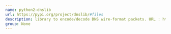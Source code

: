 ```yaml
---
name: python2-dnslib
url: https://pypi.org/project/dnslib/#files
description: library to encode/decode DNS wire-format packets. URL : https://pypi.org/project/dnslib/#files Groups : None
group: None
---
```

